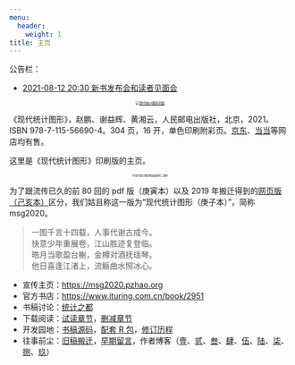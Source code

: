 ```yaml
---
menu:
  header:
    weight: 1
title: 主页
---
```


公告栏：

- [2021-08-12 20:30 新书发布会和读者见面会](https://mp.weixin.qq.com/s/qMQeqVmuFICaIBIJToxzOQ)

<center>
<a href="image/msg2020-bookcover.png">
  <img src="image/msg2020-bookcover.png" style="zoom: 40%;" align="middle" alt="现代统计图形封面" />
</a>
</center>

《现代统计图形》，赵鹏、谢益辉、黄湘云，人民邮电出版社，北京，2021。ISBN 978-7-115-56690-4。304 页，16 开，单色印刷附彩页。[京东](https://search.jd.com/Search?keyword=%E7%8E%B0%E4%BB%A3%E7%BB%9F%E8%AE%A1%E5%9B%BE%E5%BD%A2)、[当当](http://search.dangdang.com/?key=%CF%D6%B4%FA%CD%B3%BC%C6%CD%BC%D0%CE&act=input)等网店均有售。

这里是《现代统计图形》印刷版的主页。

<center>
<a href="image/msg2020-qr.png">
  <img src="image/msg2020-qr.png" style="zoom: 30%;" align="middle" alt="现代统计图形网站链接的二维码" />
</a>
</center>

为了跟流传已久的前 80 回的 pdf 版（庚寅本）以及 2019 年搬迁得到的[网页版（己亥本）](https://bookdown.org/xiangyun/msg/)区分，我们姑且称这一版为“现代统计图形（庚子本）”，简称 msg2020。

<div class="quote-right">

> 一图千言十四载，人事代谢古成今。  
> 快意少年重展卷，江山胜迹复登临。  
> 皓月当歌盈台榭，金樽对酒抚瑶琴。  
> 他日喜逢江渚上，流觞曲水照冰心。

</div>

- 宣传主页：<https://msg2020.pzhao.org>
- 官方书店：<https://www.ituring.com.cn/book/2951>
- 书稿讨论：[统计之都](https://d.cosx.org/d/421648)
- 下载阅读：[试读章节](/../docs/msg-trailer.pdf)，[删减章节](/../docs/msg-removed.pdf)
- 开发园地：[书稿源码](https://github.com/XiangyunHuang/MSG-Book/tree/edition1)，[配套 R 包](https://github.com/yihui/MSG/issues)，[修订历程](https://github.com/XiangyunHuang/MSG-Book/issues/88)
- 往事前尘：[旧稿搬迁](https://d.cosx.org/d/420857)，[早期留言](https://yihui.org/cn/publication/)，作者博客（[壹](https://yihui.org/cn/2010/03/feel-charmed-etc/)、[贰](https://yihui.org/cn/2010/08/art-of-points-in-r/)、[叁](https://yihui.org/cn/2010/09/msg-graphics-gallery-finished/)、[肆](https://yihui.org/cn/2010/08/modern-stat-graphics-manuscript/)、[伍](https://yihui.org/cn/2012/06/quick-notes/)、[陆](https://yihui.org/cn/2013/02/waiting-for-thousand-years/)、[柒](https://yihui.org/cn/2018/09/inbox-zero/)、[捌](https://yihui.org/cn/2021/03/dad-rice/)、[玖](https://yihui.org/cn/2021/07/ancient-stat-graphics/)）
